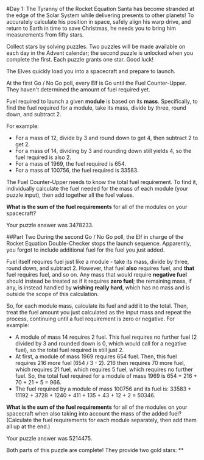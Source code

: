 #Day 1: The Tyranny of the Rocket Equation
Santa has become stranded at the edge of the Solar System while delivering presents to other planets! To accurately 
calculate his position in space, safely align his warp drive, and return to Earth in time to save Christmas, he needs 
you to bring him measurements from fifty stars.

Collect stars by solving puzzles. Two puzzles will be made available on each day in the Advent calendar; the second 
puzzle is unlocked when you complete the first. Each puzzle grants one star. Good luck!

The Elves quickly load you into a spacecraft and prepare to launch.

At the first Go / No Go poll, every Elf is Go until the Fuel Counter-Upper. They haven't determined the amount of fuel 
required yet.

Fuel required to launch a given **module** is based on its **mass**. Specifically, to find the fuel required for a module, 
take its mass, divide by three, round down, and subtract 2.

For example:

* For a mass of 12, divide by 3 and round down to get 4, then subtract 2 to get 2.
* For a mass of 14, dividing by 3 and rounding down still yields 4, so the fuel required is also 2.
* For a mass of 1969, the fuel required is 654.
* For a mass of 100756, the fuel required is 33583.

The Fuel Counter-Upper needs to know the total fuel requirement. To find it, individually calculate the fuel needed 
for the mass of each module (your puzzle input), then add together all the fuel values.

**What is the sum of the fuel requirements** for all of the modules on your spacecraft?

Your puzzle answer was 3478233.

##Part Two
During the second Go / No Go poll, the Elf in charge of the Rocket Equation Double-Checker stops the launch sequence. 
Apparently, you forgot to include additional fuel for the fuel you just added.

Fuel itself requires fuel just like a module - take its mass, divide by three, round down, and subtract 2. However, 
that fuel **also** requires fuel, and **that** fuel requires fuel, and so on. Any mass that would require **negative fuel** 
should instead be treated as if it requires **zero fuel**; the remaining mass, if any, is instead handled by **wishing 
really hard**, which has no mass and is outside the scope of this calculation.

So, for each module mass, calculate its fuel and add it to the total. Then, treat the fuel amount you just calculated 
as the input mass and repeat the process, continuing until a fuel requirement is zero or negative. For example:

* A module of mass 14 requires 2 fuel. This fuel requires no further fuel (2 divided by 3 and rounded down is 0, which would call for a negative fuel), so the total fuel required is still just 2.
* At first, a module of mass 1969 requires 654 fuel. Then, this fuel requires 216 more fuel (654 / 3 - 2). 216 then requires 70 more fuel, which requires 21 fuel, which requires 5 fuel, which requires no further fuel. So, the total fuel required for a module of mass 1969 is 654 + 216 + 70 + 21 + 5 = 966.
* The fuel required by a module of mass 100756 and its fuel is: 33583 + 11192 + 3728 + 1240 + 411 + 135 + 43 + 12 + 2 = 50346.

**What is the sum of the fuel requirements** for all of the modules on your spacecraft when also taking into account the mass of the added fuel? (Calculate the fuel requirements for each module separately, then add them all up at the end.)

Your puzzle answer was 5214475.

Both parts of this puzzle are complete! They provide two gold stars: **
